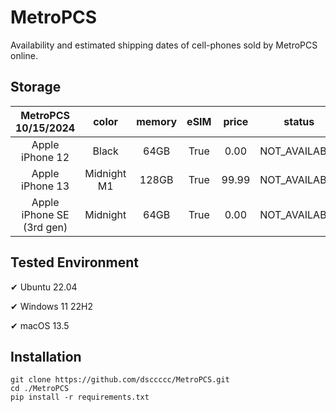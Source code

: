 # MetroPCS
Availability and estimated shipping dates of cell-phones sold by MetroPCS online.
## Storage
|MetroPCS 10/15/2024|color|memory|eSIM|price|status|shipping from|shipping to|
|:--:|:--:|:--:|:--:|:--:|:--:|:--:|:--:|
|Apple iPhone 12|Black|64GB|True|0.00|NOT_AVAILABLE|10/22/2024|10/28/2024|
|Apple iPhone 13|Midnight M1|128GB|True|99.99|NOT_AVAILABLE|10/22/2024|10/28/2024|
|Apple iPhone SE (3rd gen)|Midnight|64GB|True|0.00|NOT_AVAILABLE|10/22/2024|10/28/2024|

## Tested Environment
✔ Ubuntu 22.04

✔ Windows 11 22H2

✔ macOS 13.5
## Installation
```
git clone https://github.com/dsccccc/MetroPCS.git
cd ./MetroPCS
pip install -r requirements.txt
```
